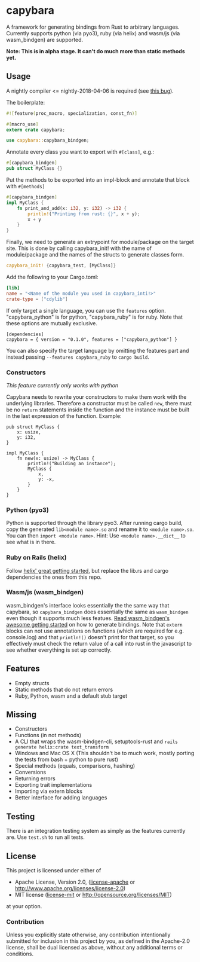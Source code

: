 # capybara

A framework for generating bindings from Rust to arbitrary languages. Currently supports python (via pyo3), ruby
(via helix) and wasm/js (via wasm_bindgen) are supported.

**Note: This is in alpha stage. It can't do much more than static methods yet.**

## Usage

A nightly compiler <= nightly-2018-04-06 is required (see [this bug](https://github.com/rust-lang/rust/issues/49768)).

The boilerplate:

```rust
#![feature(proc_macro, specialization, const_fn)]

#[macro_use]
extern crate capybara;

use capybara::capybara_bindgen;
```

Annotate every class you want to export with `#[class]`, e.g.:

```rust
#[capybara_bindgen]
pub struct MyClass {}
```

Put the methods to be exported into an impl-block and annotate that block with `#[methods]`

```rust
#[capybara_bindgen]
impl MyClass {
    fn print_and_add(x: i32, y: i32) -> i32 {
        println!("Printing from rust: {}", x + y);
        x + y
    }
}
```

Finally, we need to generate an extrypoint for module/package on the target site. This is done by calling capybara_init!
with the name of module/package and the names of the structs to generate classes form.

```rust
capybara_init! {capybara_test, [MyClass]}
```

Add the following to your Cargo.toml:

```toml
[lib]
name = "<Name of the module you used in capybara_inti!>"
crate-type = ["cdylib"]
```

If only target a single language, you can use the `features` option. "capybara_python" is for python, "capybara_ruby" is for ruby.
Note that these options are mutually exclusive.

```
[dependencies]
capybara = { version = "0.1.0", features = ["capybara_python"] }
```

You can also specify the target language by omitting the features part and instead passing `--features capybara_ruby` to
`cargo build`.

### Constructors

_This feature currently only works with python_

Capybara needs to rewrite your constructors to make them work with the underlying libraries. Therefore a constructor must be called `new`, there must be no `return` statements inside the function and the instance must be built in the last expression of the function. Example:

```
pub struct MyClass {
    x: usize,
    y: i32,
}

impl MyClass {
    fn new(x: usize) -> MyClass {
        println!("Building an instance");
        MyClass {
            x,
            y: -x,
        }
    }
}
```

### Python (pyo3)

Python is supported through the library pyo3. After running cargo build, copy the generated `lib<module name>.so` and
rename it to `<module name>.so`. You can then `import <module name>`. Hint: Use `<module name>.__dict__` to see what
is in there.

### Ruby on Rails (helix)

Follow [helix' great getting started](https://usehelix.com/getting_started), but replace the lib.rs and cargo
dependencies the ones from this repo.

### Wasm/js (wasm_bindgen)

wasm_bindgen's interface looks essentially the the same way that capybara, so `capybara_bindgen` does essentially the
same as `wasm_bindgen` even though it supports much less featues.
[Read wasm_bindgen's awesome getting started](https://github.com/rustwasm/wasm-bindgen) on how to generate bindings.
Note that `extern` blocks can not use annotations on functions (which are required for e.g. console.log) and that
`println!()` doesn't print for that target, so you effectively must check the return value of a call into rust in the
javascript to see whether everything is set up correctly.

## Features

 * Empty structs
 * Static methods that do not return errors
 * Ruby, Python, wasm and a default stub target

## Missing

 * Constructors
 * Functions (in not methods)
 * A CLI that wraps the wasm-bindgen-cli, setuptools-rust and `rails generate helix:crate text_transform`
 * Windows and Mac OS X (This shouldn't be to much work, mostly porting the tests from bash + python to pure rust)
 * Special methods (equals, comparisons, hashing)
 * Conversions
 * Returning errors
 * Exporting trait implementations
 * Importing via extern blocks
 * Better interface for adding languages

## Testing

There is an integration testing system as simply as the features currently are. Use `test.sh` to run all tests.

## License

This project is licensed under either of

 * Apache License, Version 2.0, ([license-apache](license-apache) or
   http://www.apache.org/licenses/license-2.0)
 * MIT license ([license-mit](LICENSE-mit) or
   http://opensource.org/licenses/MIT)

at your option.

### Contribution

Unless you explicitly state otherwise, any contribution intentionally submitted
for inclusion in this project by you, as defined in the Apache-2.0 license,
shall be dual licensed as above, without any additional terms or conditions.
